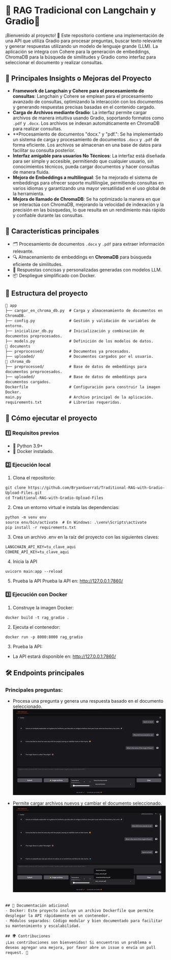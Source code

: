 # 🚀 RAG Tradicional con Langchain y Gradio🌟
¡Bienvenido al proyecto! 🎉 Este repositorio contiene una implementación de una API que utiliza Gradio para procesar preguntas, buscar texto relevante y generar respuestas utilizando un modelo de lenguaje grande (LLM). La aplicación se integra con Cohere para la generación de embeddings, ChromaDB para la búsqueda de similitudes y Gradio como interfaz para seleccionar el documento y realizar consultas.

## 🧠 Principales Insights o Mejoras del Proyecto
- **Framework de Langchain y Cohere para el procesamiento de consultas**: Langchain y Cohere se emplean para el procesamiento avanzado de consultas, optimizando la interacción con los documentos y generando respuestas precisas basadas en el contenido cargado.
- **Carga de Archivos mediante Gradio**: La interfaz permite cargar archivos de manera intuitiva usando Gradio, soportando formatos como `.pdf` y `.docx`. Los archivos se indexan automáticamente en ChromaDB para realizar consultas.
- **Procesamiento de documentos "docx." y "pdf.": Se ha implementado un sistema de carga y procesamiento de documentos `.docx` y `.pdf` de forma eficiente. Los archivos se almacenan en una base de datos para facilitar su consulta posterior.
- **Interfaz amigable para usuarios No Técnicos**: La interfaz está diseñada para ser simple y accesible, permitiendo que cualquier usuario, sin conocimientos técnicos, pueda cargar documentos y hacer consultas de manera fluida.
- **Mejora de Embeddings a multilingual**: Se ha mejorado el sistema de embeddings para ofrecer soporte multilingüe, permitiendo consultas en varios idiomas y garantizando una mayor versatilidad en el uso global de la herramienta.
- **Mejora de llamado de ChromaDB**: Se ha optimizado la manera en que se interactúa con ChromaDB, mejorando la velocidad de indexación y la precisión en las búsquedas, lo que resulta en un rendimiento más rápido y confiable durante las consultas.


## 🌟 Características principales
- 🗂️ Procesamiento de documentos `.docx` y `.pdf` para extraer información relevante.  
- 🔍 Almacenamiento de embeddings en **ChromaDB** para búsqueda eficiente de similitudes.  
- 🤖 Respuestas concisas y personalizadas generadas con modelos LLM.  
- 📦 Despliegue simplificado con Docker.  


## 📂 Estructura del proyecto
```console
📁 app  
├── cargar_en_chroma_db.py  # Carga y almacenamiento de documentos en ChromaDB.
├── config.py               # Gestión y validación de variables de entorno.
├── inicializar_db.py       # Inicialización y combinación de documentos preprocesados.
├── models.py               # Definición de los modelos de datos.
📁 documents
├── preprocessed/           # Documentos ya procesados.
├── uploaded/               # Documentos cargados por el usuario.
📁 chroma_db
├── preprocessed/           # Base de datos de embeddings para documentos preprocesados.
├── uploaded/               # Base de datos de embeddings para documentos cargados.
Dockerfile                  # Configuración para construir la imagen Docker.
main.py                     # Archivo principal de la aplicación.
requirements.txt            # Librerías requeridas.
```

## 🚀 Cómo ejecutar el proyecto
### 1️⃣ Requisitos previos
- 🐍 Python 3.9+  
- 🐳 Docker instalado.  

### 2️⃣ Ejecución local
1. Clona el repositorio:
```console
git clone https://github.com/BryanGuerraS/Traditional-RAG-with-Gradio-Upload-Files.git
cd Traditional-RAG-with-Gradio-Upload-Files
```
2. Crea un entorno virtual e instala las dependencias:
```console
python -m venv env
source env/bin/activate  # En Windows: .\venv\Scripts\activate
pip install -r requirements.txt
```

3. Crea un archivo .env en la raíz del proyecto con las siguientes claves:
```console
LANGCHAIN_API_KEY=tu_clave_aqui
COHERE_API_KEY=tu_clave_aqui
```

4. Inicia la API
```console
uvicorn main:app --reload
```
5. Prueba la API
Prueba la API en: http://127.0.0.1:7860/

### 3️⃣ Ejecución con Docker
1. Construye la imagen Docker:
```console
docker build -t rag_gradio .
```
2. Ejecuta el contenedor:
```console
docker run -p 8000:8000 rag_gradio
```
3. Prueba la API:
- La API estará disponible en: http://127.0.0.1:7860/


## 🛠️ Endpoints principales
### Principales preguntas:
- Procesa una pregunta y genera una respuesta basado en el documento seleccionado.
![Ejemplo_01](images/img_example_01.jpg)

- Permite cargar archivos nuevos y cambiar el documento seleccionado.
![Ejemplo_02](images/img_example_02.jpg)

```

## 📖 Documentación adicional
- Docker: Este proyecto incluye un archivo Dockerfile que permite desplegar la API rápidamente en un contenedor.
- Módulos separados: Código modular y bien documentado para facilitar su mantenimiento y escalabilidad.

## 🌍 Contribuciones
¡Las contribuciones son bienvenidas! Si encuentras un problema o deseas agregar una mejora, por favor abre un issue o envía un pull request. 🙌